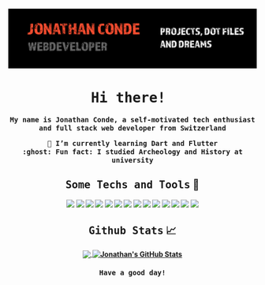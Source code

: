[![Header](https://raw.githubusercontent.com/JC0nde/JC0nde/master/github-banner.png "Header")](https://jonathanconde.com/)

<h1 align="center"><samp><b>Hi there! <img src="https://docs.google.com/uc?export=download&id=166Ecq6uBl61U14OUlkHOHIBv2ArKoumJ" alt="" width="30"></samp></h1>

<p align="center">
<samp>My name is Jonathan Conde, a self-motivated tech enthusiast and full stack web developer from Switzerland</samp>
</p>
 
<div align="center"><samp>🌱 I’m currently learning Dart and Flutter</samp><br />
 <samp> :ghost: Fun fact: I studied Archeology and History at university</samp></div>


<p>
  <h2 align="center"><samp>Some Techs and Tools</samp> 🔧</h2>
</p>

<p align="center">
 
<img src="https://img.shields.io/badge/OS-Linux-informational?style=flat&logo=linux&logoColor=white&color=FD4F31" height=30 />
<img src="https://img.shields.io/badge/Editor-Emacs-informational?style=flat&logo=gnu-emacs&logoColor=white&color=FD4F31" height=30 />
<img src="https://img.shields.io/badge/Code-PHP-informational?style=flat&logo=php&logoColor=white&color=FD4F31" height=30 />
<img src="https://img.shields.io/badge/Code-JavaScript-informational?style=flat&logo=javascript&logoColor=white&color=FD4F31" height=30 />
<img src="https://img.shields.io/badge/Code-MySql-informational?style=flat&logo=mysql&logoColor=white&color=FD4F31" height=30 />
<img src="https://img.shields.io/badge/Code-HTML5-informational?style=flat&logo=html5&logoColor=white&color=FD4F31" height=30 />
<img src="https://img.shields.io/badge/Code-CSS3-informational?style=flat&logo=css3&logoColor=white&color=FD4F31" height=30 />
<img src="https://img.shields.io/badge/Code-SASS-informational?style=flat&logo=sass&logoColor=white&color=FD4F31" height=30 />
<img src="https://img.shields.io/badge/Tools-Vue-informational?style=flat&logo=vue.js&logoColor=white&color=FD4F31" height=30 />
<img src="https://img.shields.io/badge/Tools-WordPress-informational?style=flat&logo=wordpress&logoColor=white&color=FD4F31" height=30 />
<img src="https://img.shields.io/badge/Tools-Laravel-informational?style=flat&logo=laravel&logoColor=white&color=FD4F31" height=30 />
<img src="https://img.shields.io/badge/Tools-Docker-informational?style=flat&logo=docker&logoColor=white&color=FD4F31" height=30 />
<img src="https://img.shields.io/badge/Shell-Bash-informational?style=flat&logo=gnu-bash&logoColor=white&color=FD4F31" height=30 />
<img src="https://img.shields.io/badge/Cloud-Digital_Ocean-informational?style=flat&logo=digitalocean&logoColor=white&color=FD4F31" height=30 />

</p>
<!--
<p align="center">
<a href="https://jonathanconde.com/"><img src="https://img.shields.io/badge/-PORTFOLIO-%23ff69b4&?style=for-the-badge&logo=opsgenie&logoColor=ffffff&?color=ff69b4 alt="Portfolio" /></a>&nbsp;
<a href="https://twitter.com/JC0nde" ><img src="https://img.shields.io/badge/Twitter-1DA1F2?style=for-the-badge&logo=twitter&logoColor=white" alt="Twitter" /></a>&nbsp;
<a href="https://www.linkedin.com/in/jonathanconde/"><img src="https://img.shields.io/badge/linkedin-blue.svg?style=for-the-badge&logo=linkedin&logoColor=white alt="HashNode" /></a>&nbsp;
<a href="mailto:mail@jonathanconde.com"><img src="https://img.shields.io/badge/-E--MAIL-000000?style=for-the-badge&logo=gmail&logoColor=ffffff" alt="E-mail" /></a>&nbsp;
</p> -->

<p>
  <h2 align="center"><samp>Github Stats</samp> &#x1f4c8;</h2>
</p>

<p align="center">
<a href="https://github.com/JC0nde/JC0nde">
<img align="center" src="https://github-readme-stats.vercel.app/api/top-langs/?username=JC0nde&hide=java,html,tex&title_color=ffffff&text_color=c9cacc&icon_color=FD4F31&bg_color=000000&langs_count=3" />
</a>
<a href="https://github.com/JC0nde/JC0nde">
  <img align="center" src="https://github-readme-stats.vercel.app/api?username=JC0nde&show_icons=true&line_height=27&count_private=true&title_color=ffffff&text_color=c9cacc&icon_color=FD4F31&bg_color=000000" alt="Jonathan's GitHub Stats" />
</a>
</p>

<p>
<h4 align="center"><samp>Have a good day!</samp></h4>
</p>

